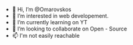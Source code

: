 - 👋 Hi, I’m @Omarovskos
- 👀 I’m interested in web developement.
- 🌱 I’m currently learning on YT
- 💞️ I’m looking to collaborate on Open - Source
- 📫 I'm not easily reachable

<!---
Omarovskos/Omarovskos is a ✨ special ✨ repository because its `README.md` (this file) appears on your GitHub profile.
You can click the Preview link to take a look at your changes.
--->
